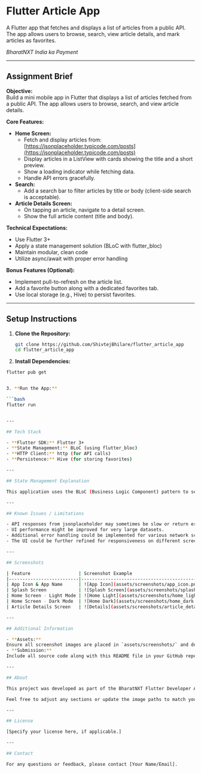 # Flutter Article App

A Flutter app that fetches and displays a list of articles from a public API. The app allows users to browse, search, view article details, and mark articles as favorites.

*BharatNXT India ka Payment*

---

## Assignment Brief

**Objective:**  
Build a mini mobile app in Flutter that displays a list of articles fetched from a public API. The app allows users to browse, search, and view article details.

**Core Features:**

- **Home Screen:**
  - Fetch and display articles from: [https://jsonplaceholder.typicode.com/posts](https://jsonplaceholder.typicode.com/posts)
  - Display articles in a ListView with cards showing the title and a short preview.
  - Show a loading indicator while fetching data.
  - Handle API errors gracefully.
- **Search:**
  - Add a search bar to filter articles by title or body (client-side search is acceptable).
- **Article Details Screen:**
  - On tapping an article, navigate to a detail screen.
  - Show the full article content (title and body).

**Technical Expectations:**

- Use Flutter 3+
- Apply a state management solution (BLoC with flutter_bloc)
- Maintain modular, clean code
- Utilize async/await with proper error handling

**Bonus Features (Optional):**

- Implement pull-to-refresh on the article list.
- Add a favorite button along with a dedicated favorites tab.
- Use local storage (e.g., Hive) to persist favorites.

---

## Setup Instructions

1. **Clone the Repository:**

   ```bash
   git clone https://github.com/ShivtejBhilare/flutter_article_app
   cd flutter_article_app


2. **Install Dependencies:**

  ```bash
  flutter pub get


3. **Run the App:**

  ```bash
  flutter run


---

## Tech Stack

- **Flutter SDK:** Flutter 3+
- **State Management:** BLoC (using flutter_bloc)
- **HTTP Client:** http (for API calls)
- **Persistence:** Hive (for storing favorites)

---

## State Management Explanation

This application uses the BLoC (Business Logic Component) pattern to separate business logic from the UI. Separate BLoCs handle article fetching, theme management, and favorites management, ensuring a clear data flow and a reactive UI that updates in response to state changes.

---

## Known Issues / Limitations

- API responses from jsonplaceholder may sometimes be slow or return errors.
- UI performance might be improved for very large datasets.
- Additional error handling could be implemented for various network scenarios.
- The UI could be further refined for responsiveness on different screen sizes.

---

## Screenshots

| Feature                  | Screenshot Example                                 |
|--------------------------|---------------------------------------------------|
| App Icon & App Name      | ![App Icon](assets/screenshots/app_icon.png)      |
| Splash Screen            | ![Splash Screen](assets/screenshots/splash.jpg)   |
| Home Screen - Light Mode | ![Home Light](assets/screenshots/home_light.jpg)  |
| Home Screen - Dark Mode  | ![Home Dark](assets/screenshots/home_dark.jpg)    |
| Article Details Screen   | ![Details](assets/screenshots/article_details.jpg)|

---

## Additional Information

- **Assets:**  
Ensure all screenshot images are placed in `assets/screenshots/` and declared in `pubspec.yaml`.
- **Submission:**  
Include all source code along with this README file in your GitHub repository or zipped folder submission.

---

## About

This project was developed as part of the BharatNXT Flutter Developer Assignment.

Feel free to adjust any sections or update the image paths to match your project assets.

---

## License

[Specify your license here, if applicable.]

---

## Contact

For any questions or feedback, please contact [Your Name/Email].

